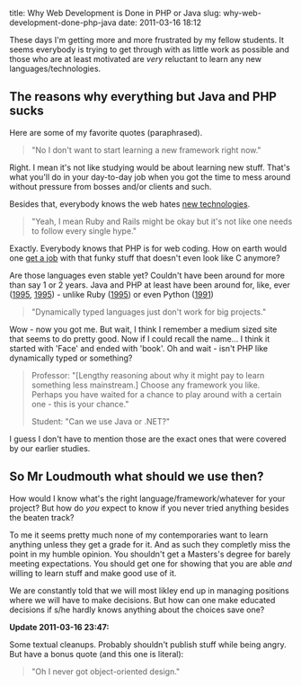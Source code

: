 title: Why Web Development is Done in PHP or Java
slug: why-web-development-done-php-java
date: 2011-03-16 18:12


These days I'm getting more and more frustrated by my fellow students. It seems everybody is trying to get through with as little work as possible and those who are at least motivated are *very* reluctant to learn any new languages/technologies.



## The reasons why everything but Java and PHP sucks

Here are some of my favorite quotes (paraphrased).

> "No I don't want to start learning a new framework right now."

Right. I mean it's not like studying would be about learning new stuff. That's what you'll do in your day-to-day job when you got the time to mess around without pressure from bosses and/or clients and such.

Besides that, everybody knows the web hates [new technologies](http://www.w3.org/html/logo/).

> "Yeah, I mean Ruby and Rails might be okay but it's not like one needs to follow every single hype."

Exactly. Everybody knows that PHP is for web coding. How on earth would one [get a job](http://regulargeek.com/2011/02/09/web-scripting-programming-language-job-trends-february-2011/) with that funky stuff that doesn't even look like C anymore?

Are those languages even stable yet? Couldn't have been around for more than say 1 or 2 years. Java and PHP at least have been around for, like, ever ([1995](http://en.wikipedia.org/wiki/Java_(programming_language)), [1995](http://en.wikipedia.org/wiki/Php)) - unlike Ruby ([1995](http://en.wikipedia.org/wiki/Ruby_(programming_language))) or even Python ([1991](http://en.wikipedia.org/wiki/Python_(programming_language)))

> "Dynamically typed languages just don't work for big projects."

Wow - now you got me. But wait, I think I remember a medium sized site that seems to do pretty good. Now if I could recall the name… I think it started with 'Face' and ended with 'book'. Oh and wait - isn't PHP like dynamically typed or something?

> Professor: "[Lengthy reasoning about why it might pay to learn something less mainstream.] Choose any framework you like. Perhaps you have waited for a chance to play around with a certain one - this is your chance."
>
> Student: "Can we use Java or .NET?"

I guess I don't have to mention those are the exact ones that were covered by our earlier studies.



## So Mr Loudmouth what should we use then?

How would I know what's the right language/framework/whatever for your project? But how do *you* expect to know if you never tried anything besides the beaten track?

To me it seems pretty much none of my contemporaries want to learn anything unless they get a grade for it. And as such they completly miss the point in my humble opinion. You shouldn't get a Masters's degree for barely meeting expectations. You should get one for showing that you are able *and* willing to learn stuff and make good use of it.

We are constantly told that we will most likley end up in managing positions where we will have to make decisions. But how can one make educated decisions if s/he hardly knows anything about the choices save one?

**Update 2011-03-16 23:47:**

Some textual cleanups. Probably shouldn't publish stuff while being angry. But have a bonus quote (and this one is literal):

> "Oh I never got object-oriented design."

